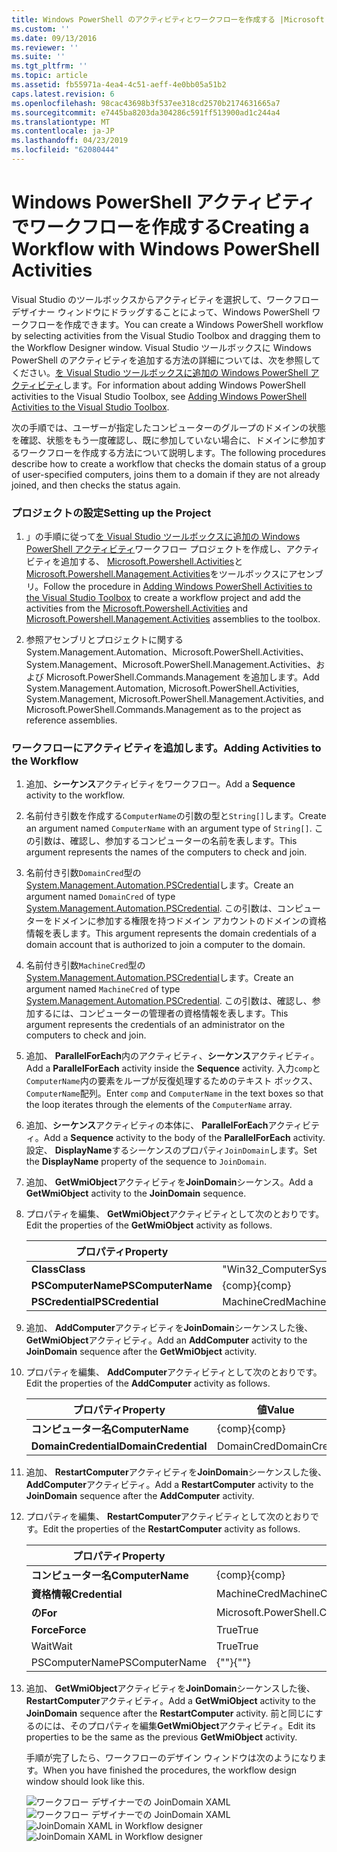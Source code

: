```yaml
---
title: Windows PowerShell のアクティビティとワークフローを作成する |Microsoft Docs
ms.custom: ''
ms.date: 09/13/2016
ms.reviewer: ''
ms.suite: ''
ms.tgt_pltfrm: ''
ms.topic: article
ms.assetid: fb55971a-4ea4-4c51-aeff-4e0bb05a51b2
caps.latest.revision: 6
ms.openlocfilehash: 98cac43698b3f537ee318cd2570b2174631665a7
ms.sourcegitcommit: e7445ba8203da304286c591ff513900ad1c244a4
ms.translationtype: MT
ms.contentlocale: ja-JP
ms.lasthandoff: 04/23/2019
ms.locfileid: "62080444"
---
```

# <a name="creating-a-workflow-with-windows-powershell-activities"></a><span data-ttu-id="aa499-102">Windows PowerShell アクティビティでワークフローを作成する</span><span class="sxs-lookup"><span data-stu-id="aa499-102">Creating a Workflow with Windows PowerShell Activities</span></span>

<span data-ttu-id="aa499-103">Visual Studio のツールボックスからアクティビティを選択して、ワークフロー デザイナー ウィンドウにドラッグすることによって、Windows PowerShell ワークフローを作成できます。</span><span class="sxs-lookup"><span data-stu-id="aa499-103">You can create a Windows PowerShell workflow by selecting activities from the Visual Studio Toolbox and dragging them to the Workflow Designer window.</span></span> <span data-ttu-id="aa499-104">Visual Studio ツールボックスに Windows PowerShell のアクティビティを追加する方法の詳細については、次を参照してください。[を Visual Studio ツールボックスに追加の Windows PowerShell アクティビティ](./adding-windows-powershell-activities-to-the-visual-studio-toolbox.md)します。</span><span class="sxs-lookup"><span data-stu-id="aa499-104">For information about adding Windows PowerShell activities to the Visual Studio Toolbox, see [Adding Windows PowerShell Activities to the Visual Studio Toolbox](./adding-windows-powershell-activities-to-the-visual-studio-toolbox.md).</span></span>

<span data-ttu-id="aa499-105">次の手順では、ユーザーが指定したコンピューターのグループのドメインの状態を確認、状態をもう一度確認し、既に参加していない場合に、ドメインに参加するワークフローを作成する方法について説明します。</span><span class="sxs-lookup"><span data-stu-id="aa499-105">The following procedures describe how to create a workflow that checks the domain status of a group of user-specified computers, joins them to a domain if they are not already joined, and then checks the status again.</span></span>

### <a name="setting-up-the-project"></a><span data-ttu-id="aa499-106">プロジェクトの設定</span><span class="sxs-lookup"><span data-stu-id="aa499-106">Setting up the Project</span></span>

1. <span data-ttu-id="aa499-107">」の手順に従って[を Visual Studio ツールボックスに追加の Windows PowerShell アクティビティ](./adding-windows-powershell-activities-to-the-visual-studio-toolbox.md)ワークフロー プロジェクトを作成し、アクティビティを追加する、 [Microsoft.Powershell.Activities](/dotnet/api/Microsoft.PowerShell.Activities)と[Microsoft.Powershell.Management.Activities](/dotnet/api/Microsoft.PowerShell.Management.Activities)をツールボックスにアセンブリ。</span><span class="sxs-lookup"><span data-stu-id="aa499-107">Follow the procedure in [Adding Windows PowerShell Activities to the Visual Studio Toolbox](./adding-windows-powershell-activities-to-the-visual-studio-toolbox.md) to create a workflow project and add the activities from the [Microsoft.Powershell.Activities](/dotnet/api/Microsoft.PowerShell.Activities) and [Microsoft.Powershell.Management.Activities](/dotnet/api/Microsoft.PowerShell.Management.Activities) assemblies to the toolbox.</span></span>

2. <span data-ttu-id="aa499-108">参照アセンブリとプロジェクトに関する System.Management.Automation、Microsoft.PowerShell.Activities、System.Management、Microsoft.PowerShell.Management.Activities、および Microsoft.PowerShell.Commands.Management を追加します。</span><span class="sxs-lookup"><span data-stu-id="aa499-108">Add System.Management.Automation, Microsoft.PowerShell.Activities, System.Management, Microsoft.PowerShell.Management.Activities, and Microsoft.PowerShell.Commands.Management as to the project as reference assemblies.</span></span>

### <a name="adding-activities-to-the-workflow"></a><span data-ttu-id="aa499-109">ワークフローにアクティビティを追加します。</span><span class="sxs-lookup"><span data-stu-id="aa499-109">Adding Activities to the Workflow</span></span>

1. <span data-ttu-id="aa499-110">追加、**シーケンス**アクティビティをワークフロー。</span><span class="sxs-lookup"><span data-stu-id="aa499-110">Add a **Sequence** activity to the workflow.</span></span>

2. <span data-ttu-id="aa499-111">名前付き引数を作成する`ComputerName`の引数の型と`String[]`します。</span><span class="sxs-lookup"><span data-stu-id="aa499-111">Create an argument named `ComputerName` with an argument type of `String[]`.</span></span> <span data-ttu-id="aa499-112">この引数は、確認し、参加するコンピューターの名前を表します。</span><span class="sxs-lookup"><span data-stu-id="aa499-112">This argument represents the names of the computers to check and join.</span></span>

3. <span data-ttu-id="aa499-113">名前付き引数`DomainCred`型の[System.Management.Automation.PSCredential](/dotnet/api/System.Management.Automation.PSCredential)します。</span><span class="sxs-lookup"><span data-stu-id="aa499-113">Create an argument named `DomainCred` of type [System.Management.Automation.PSCredential](/dotnet/api/System.Management.Automation.PSCredential).</span></span> <span data-ttu-id="aa499-114">この引数は、コンピューターをドメインに参加する権限を持つドメイン アカウントのドメインの資格情報を表します。</span><span class="sxs-lookup"><span data-stu-id="aa499-114">This argument represents the domain credentials of a domain account that is authorized to join a computer to the domain.</span></span>

4. <span data-ttu-id="aa499-115">名前付き引数`MachineCred`型の[System.Management.Automation.PSCredential](/dotnet/api/System.Management.Automation.PSCredential)します。</span><span class="sxs-lookup"><span data-stu-id="aa499-115">Create an argument named `MachineCred` of type [System.Management.Automation.PSCredential](/dotnet/api/System.Management.Automation.PSCredential).</span></span> <span data-ttu-id="aa499-116">この引数は、確認し、参加するには、コンピューターの管理者の資格情報を表します。</span><span class="sxs-lookup"><span data-stu-id="aa499-116">This argument represents the credentials of an administrator on the computers to check and join.</span></span>

5. <span data-ttu-id="aa499-117">追加、 **ParallelForEach**内のアクティビティ、**シーケンス**アクティビティ。</span><span class="sxs-lookup"><span data-stu-id="aa499-117">Add a **ParallelForEach** activity inside the **Sequence** activity.</span></span> <span data-ttu-id="aa499-118">入力`comp`と`ComputerName`内の要素をループが反復処理するためのテキスト ボックス、`ComputerName`配列。</span><span class="sxs-lookup"><span data-stu-id="aa499-118">Enter `comp` and `ComputerName` in the text boxes so that the loop iterates through the elements of the `ComputerName` array.</span></span>

6. <span data-ttu-id="aa499-119">追加、**シーケンス**アクティビティの本体に、 **ParallelForEach**アクティビティ。</span><span class="sxs-lookup"><span data-stu-id="aa499-119">Add a **Sequence** activity to the body of the **ParallelForEach** activity.</span></span> <span data-ttu-id="aa499-120">設定、 **DisplayName**するシーケンスのプロパティ`JoinDomain`します。</span><span class="sxs-lookup"><span data-stu-id="aa499-120">Set the **DisplayName** property of the sequence to `JoinDomain`.</span></span>

7. <span data-ttu-id="aa499-121">追加、 **GetWmiObject**アクティビティを**JoinDomain**シーケンス。</span><span class="sxs-lookup"><span data-stu-id="aa499-121">Add a **GetWmiObject** activity to the **JoinDomain** sequence.</span></span>

8. <span data-ttu-id="aa499-122">プロパティを編集、 **GetWmiObject**アクティビティとして次のとおりです。</span><span class="sxs-lookup"><span data-stu-id="aa499-122">Edit the properties of the **GetWmiObject** activity as follows.</span></span>

   |<span data-ttu-id="aa499-123">プロパティ</span><span class="sxs-lookup"><span data-stu-id="aa499-123">Property</span></span>|<span data-ttu-id="aa499-124">値</span><span class="sxs-lookup"><span data-stu-id="aa499-124">Value</span></span>|
   |--------------|-----------|
   |<span data-ttu-id="aa499-125">**Class**</span><span class="sxs-lookup"><span data-stu-id="aa499-125">**Class**</span></span>|<span data-ttu-id="aa499-126">"Win32_ComputerSystem"</span><span class="sxs-lookup"><span data-stu-id="aa499-126">"Win32_ComputerSystem"</span></span>|
   |<span data-ttu-id="aa499-127">**PSComputerName**</span><span class="sxs-lookup"><span data-stu-id="aa499-127">**PSComputerName**</span></span>|<span data-ttu-id="aa499-128">{comp}</span><span class="sxs-lookup"><span data-stu-id="aa499-128">{comp}</span></span>|
   |<span data-ttu-id="aa499-129">**PSCredential**</span><span class="sxs-lookup"><span data-stu-id="aa499-129">**PSCredential**</span></span>|<span data-ttu-id="aa499-130">MachineCred</span><span class="sxs-lookup"><span data-stu-id="aa499-130">MachineCred</span></span>|

9. <span data-ttu-id="aa499-131">追加、 **AddComputer**アクティビティを**JoinDomain**シーケンスした後、 **GetWmiObject**アクティビティ。</span><span class="sxs-lookup"><span data-stu-id="aa499-131">Add an **AddComputer** activity to the **JoinDomain** sequence after the **GetWmiObject** activity.</span></span>

10. <span data-ttu-id="aa499-132">プロパティを編集、 **AddComputer**アクティビティとして次のとおりです。</span><span class="sxs-lookup"><span data-stu-id="aa499-132">Edit the properties of the **AddComputer** activity as follows.</span></span>

    |<span data-ttu-id="aa499-133">プロパティ</span><span class="sxs-lookup"><span data-stu-id="aa499-133">Property</span></span>|<span data-ttu-id="aa499-134">値</span><span class="sxs-lookup"><span data-stu-id="aa499-134">Value</span></span>|
    |--------------|-----------|
    |<span data-ttu-id="aa499-135">**コンピューター名**</span><span class="sxs-lookup"><span data-stu-id="aa499-135">**ComputerName**</span></span>|<span data-ttu-id="aa499-136">{comp}</span><span class="sxs-lookup"><span data-stu-id="aa499-136">{comp}</span></span>|
    |<span data-ttu-id="aa499-137">**DomainCredential**</span><span class="sxs-lookup"><span data-stu-id="aa499-137">**DomainCredential**</span></span>|<span data-ttu-id="aa499-138">DomainCred</span><span class="sxs-lookup"><span data-stu-id="aa499-138">DomainCred</span></span>|

11. <span data-ttu-id="aa499-139">追加、 **RestartComputer**アクティビティを**JoinDomain**シーケンスした後、 **AddComputer**アクティビティ。</span><span class="sxs-lookup"><span data-stu-id="aa499-139">Add a **RestartComputer** activity to the **JoinDomain** sequence after the **AddComputer** activity.</span></span>

12. <span data-ttu-id="aa499-140">プロパティを編集、 **RestartComputer**アクティビティとして次のとおりです。</span><span class="sxs-lookup"><span data-stu-id="aa499-140">Edit the properties of the **RestartComputer** activity as follows.</span></span>

    |<span data-ttu-id="aa499-141">プロパティ</span><span class="sxs-lookup"><span data-stu-id="aa499-141">Property</span></span>|<span data-ttu-id="aa499-142">値</span><span class="sxs-lookup"><span data-stu-id="aa499-142">Value</span></span>|
    |--------------|-----------|
    |<span data-ttu-id="aa499-143">**コンピューター名**</span><span class="sxs-lookup"><span data-stu-id="aa499-143">**ComputerName**</span></span>|<span data-ttu-id="aa499-144">{comp}</span><span class="sxs-lookup"><span data-stu-id="aa499-144">{comp}</span></span>|
    |<span data-ttu-id="aa499-145">**資格情報**</span><span class="sxs-lookup"><span data-stu-id="aa499-145">**Credential**</span></span>|<span data-ttu-id="aa499-146">MachineCred</span><span class="sxs-lookup"><span data-stu-id="aa499-146">MachineCred</span></span>|
    |<span data-ttu-id="aa499-147">**の**</span><span class="sxs-lookup"><span data-stu-id="aa499-147">**For**</span></span>|<span data-ttu-id="aa499-148">Microsoft.PowerShell.Commands.WaitForServiceTypes.PowerShell</span><span class="sxs-lookup"><span data-stu-id="aa499-148">Microsoft.PowerShell.Commands.WaitForServiceTypes.PowerShell</span></span>|
    |<span data-ttu-id="aa499-149">**Force**</span><span class="sxs-lookup"><span data-stu-id="aa499-149">**Force**</span></span>|<span data-ttu-id="aa499-150">True</span><span class="sxs-lookup"><span data-stu-id="aa499-150">True</span></span>|
    |<span data-ttu-id="aa499-151">Wait</span><span class="sxs-lookup"><span data-stu-id="aa499-151">Wait</span></span>|<span data-ttu-id="aa499-152">True</span><span class="sxs-lookup"><span data-stu-id="aa499-152">True</span></span>|
    |<span data-ttu-id="aa499-153">PSComputerName</span><span class="sxs-lookup"><span data-stu-id="aa499-153">PSComputerName</span></span>|<span data-ttu-id="aa499-154">{""}</span><span class="sxs-lookup"><span data-stu-id="aa499-154">{""}</span></span>|

13. <span data-ttu-id="aa499-155">追加、 **GetWmiObject**アクティビティを**JoinDomain**シーケンスした後、 **RestartComputer**アクティビティ。</span><span class="sxs-lookup"><span data-stu-id="aa499-155">Add a **GetWmiObject** activity to the **JoinDomain** sequence after the **RestartComputer** activity.</span></span> <span data-ttu-id="aa499-156">前と同じにするのには、そのプロパティを編集**GetWmiObject**アクティビティ。</span><span class="sxs-lookup"><span data-stu-id="aa499-156">Edit its properties to be the same as the previous **GetWmiObject** activity.</span></span>

    <span data-ttu-id="aa499-157">手順が完了したら、ワークフローのデザイン ウィンドウは次のようになります。</span><span class="sxs-lookup"><span data-stu-id="aa499-157">When you have finished the procedures, the workflow design window should look like this.</span></span>

    <span data-ttu-id="aa499-158">![ワークフロー デザイナーでの JoinDomain XAML](../media/joindomainworkflow.png)
    ![ワークフロー デザイナーでの JoinDomain XAML](../media/joindomainworkflow.png "JoinDomainWorkflow")</span><span class="sxs-lookup"><span data-stu-id="aa499-158">![JoinDomain XAML in Workflow designer](../media/joindomainworkflow.png)
![JoinDomain XAML in Workflow designer](../media/joindomainworkflow.png "JoinDomainWorkflow")</span></span>
